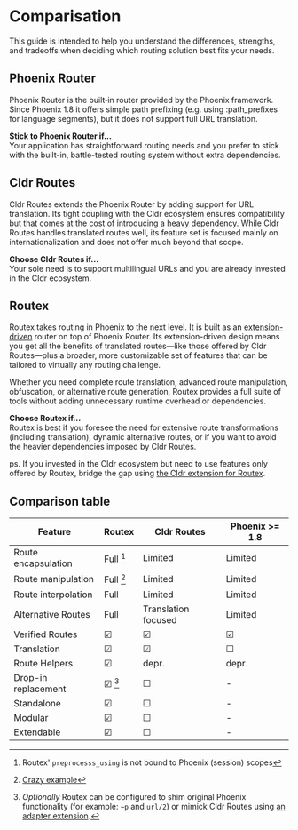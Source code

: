 # Comparisation

This guide is intended to help you understand the differences, strengths,
and tradeoffs when deciding which routing solution best fits your needs.

## Phoenix Router

Phoenix Router is the built‐in router provided by the Phoenix framework. Since
Phoenix 1.8 it offers simple path prefixing (e.g. using :path_prefixes for
language segments), but it does not support full URL translation.

**Stick to Phoenix Router if…**  
Your application has straightforward routing needs and you prefer to stick with
the built-in, battle-tested routing system without extra dependencies.

## Cldr Routes

Cldr Routes extends the Phoenix Router by adding support for URL translation.
Its tight coupling with the Cldr ecosystem ensures compatibility but that comes
at the cost of introducing a heavy dependency. While Cldr Routes handles
translated routes well, its feature set is focused mainly on
internationalization and does not offer much beyond that scope.

**Choose Cldr Routes if…**  
Your sole need is to support multilingual URLs and you are already invested in
the Cldr ecosystem.

## Routex

Routex takes routing in Phoenix to the next level. It is built as an
[extension-driven](EXTENSION_SUMMARIES.md) router on top of Phoenix Router. Its
extension-driven design means you get all the benefits of translated routes—like
those offered by Cldr Routes—plus a broader, more customizable set of features
that can be tailored to virtually any routing challenge.

Whether you need complete route translation, advanced route manipulation,
obfuscation, or alternative route generation, Routex provides a full suite of
tools without adding unnecessary runtime overhead or dependencies.

**Choose Routex if…**  
Routex is best if you foresee the need for extensive route transformations
(including translation), dynamic alternative routes, or if you want to avoid the
heavier dependencies imposed by Cldr Routes.

ps. If you invested in the Cldr ecosystem but need to use features only offered by Routex,
bridge the gap using [the Cldr extension for Routex](`Routex.Extension.Cldr`).


## Comparison table

| Feature             | Routex     | Cldr Routes         | Phoenix >= 1.8 |
|---------------------|------------|---------------------|----------------|
| Route encapsulation | Full  [^1] | Limited             | Limited        |
| Route manipulation  | Full  [^2] | Limited             | Limited        |
| Route interpolation | Full       | Limited             | Limited        |
| Alternative Routes  | Full       | Translation focused | Limited        |
| Verified Routes     | ☑          | ☑                   | ☑              |
| Translation         | ☑          | ☑                   | ☐              |
| Route Helpers       | ☑          | depr.               | depr.          |
| Drop-in replacement | ☑     [^3] | ☐                   | -              |
| Standalone          | ☑          | ☐                   | -              |
| Modular             | ☑          | ☐                   | -              |
| Extendable          | ☑          | ☐                   | -              |

[^1]: Routex' `preprocesss_using` is not bound to Phoenix (session) scopes  
[^2]: [Crazy example](https://hexdocs.pm/routex/Routex.Extension.Cloak.html)  
[^3]: *Optionally* Routex can be configured to shim original Phoenix functionality (for example: `~p` and `url/2`) or
mimick Cldr Routes using [an adapter extension](https://hexdocs.pm/routex/Routex.Extension.Cldr.html).
